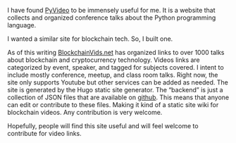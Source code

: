 I have found [PyVideo](http://pyvideo.org/) to be immensely useful for me. It is a website that collects and organized conference talks about the Python programming language.

I wanted a similar site for blockchain tech. So, I built one.

As of this writing [BlockchainVids.net](https://blockchainvids.net/) has organized links to over 1000 talks about blockchain and cryptocurrency technology. Videos links are categorized by event, speaker, and tagged for subjects covered. I intent to include mostly conference, meetup, and class room talks. Right now, the site only supports Youtube but other services can be added as needed.
The site is generated by the Hugo static site generator. The “backend” is just a collection of JSON files that are available on [github](https://github.com/jrigden/blockchainvids.net-posts). This means that anyone can edit or contribute to these files. Making it kind of a static site wiki for blockchain videos. Any contribution is very welcome.

Hopefully, people will find this site useful and will feel welcome to contribute for video links.

